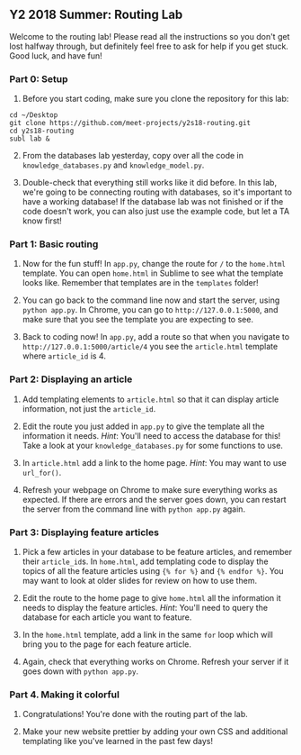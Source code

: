 ## Y2 2018 Summer: Routing Lab

Welcome to the routing lab! Please read all the instructions so you don't
get lost halfway through, but definitely feel free to ask for help if you
get stuck. Good luck, and have fun!

### Part 0: Setup

1. Before you start coding, make sure you clone the repository for this lab:
```
cd ~/Desktop
git clone https://github.com/meet-projects/y2s18-routing.git
cd y2s18-routing
subl lab &
```

2. From the databases lab yesterday, copy over all the code in
`knowledge_databases.py` and `knowledge_model.py`.

3. Double-check that everything still works like it did before.
In this lab, we're going to be connecting routing with databases,
so it's important to have a working database! If the database lab
was not finished or if the code doesn't work, you can also just
use the example code, but let a TA know first!

### Part 1: Basic routing

1. Now for the fun stuff! In `app.py`, change the route for `/` to the
`home.html` template. You can open `home.html` in Sublime to see what the
template looks like. Remember that templates are in the `templates` folder!

2. You can go back to the command line now and start the server, using 
`python app.py`. In Chrome, you can go to `http://127.0.0.1:5000`,
and make sure that you see the template you are expecting to see.

3. Back to coding now! In `app.py`, add a route so that when you navigate to
`http://127.0.0.1:5000/article/4` you see the `article.html` template where
`article_id` is 4.

### Part 2: Displaying an article

1. Add templating elements to `article.html` so that it can display
article information, not just the `article_id`.

2. Edit the route you just added in `app.py` to give the
template all the information it needs. *Hint*: You'll need to access the
database for this! Take a look at your `knowledge_databases.py` for some
functions to use.

3. In `article.html` add a link to the home page. *Hint*: You may want to
use `url_for()`.

4. Refresh your webpage on Chrome to make sure everything works as expected.
If there are errors and the server goes down, you can restart the server
from the command line with `python app.py` again.

### Part 3: Displaying feature articles

1. Pick a few articles in your database to be feature articles, and remember
their `article_id`s. In `home.html`, add templating code to display the
topics of all the feature articles using `{% for %}` and `{% endfor %}`.
You may want to look at older slides for review on how to use them.

2. Edit the route to the home page to give `home.html` all the information it
needs to display the feature articles. *Hint*: You'll need to query the
database for each article you want to feature.

3. In the `home.html` template, add a link in the same `for` loop which will
bring you to the page for each feature article.

4. Again, check that everything works on Chrome. Refresh your server if it
goes down with `python app.py`.

### Part 4. Making it colorful

1. Congratulations! You're done with the routing part of the lab.

2. Make your new website prettier by adding your own CSS and additional
templating like you've learned in the past few days!
